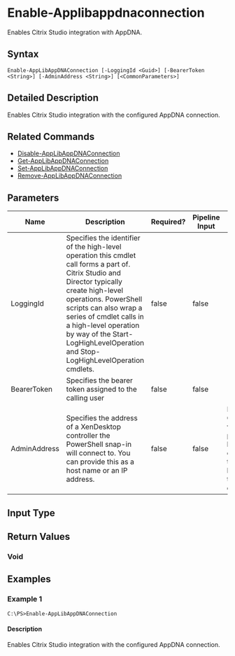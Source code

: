 ﻿
# Enable-Applibappdnaconnection
Enables Citrix Studio integration with AppDNA.
## Syntax
```
Enable-AppLibAppDNAConnection [-LoggingId <Guid>] [-BearerToken <String>] [-AdminAddress <String>] [<CommonParameters>]
```
## Detailed Description
Enables Citrix Studio integration with the configured AppDNA connection.


## Related Commands

* [Disable-AppLibAppDNAConnection](../Disable-AppLibAppDNAConnection/)
* [Get-AppLibAppDNAConnection](../Get-AppLibAppDNAConnection/)
* [Set-AppLibAppDNAConnection](../Set-AppLibAppDNAConnection/)
* [Remove-AppLibAppDNAConnection](../Remove-AppLibAppDNAConnection/)
## Parameters
| Name   | Description | Required? | Pipeline Input | Default Value |
| --- | --- | --- | --- | --- |
| LoggingId | Specifies the identifier of the high-level operation this cmdlet call forms a part of. Citrix Studio and Director typically create high-level operations. PowerShell scripts can also wrap a series of cmdlet calls in a high-level operation by way of the Start-LogHighLevelOperation and Stop-LogHighLevelOperation cmdlets. | false | false |  |
| BearerToken | Specifies the bearer token assigned to the calling user | false | false |  |
| AdminAddress | Specifies the address of a XenDesktop controller the PowerShell snap-in will connect to. You can provide this as a host name or an IP address. | false | false | Localhost. Once a value is provided by any cmdlet, this value becomes the default. |

## Input Type

### 

## Return Values

### Void

## Examples

### Example 1
```
C:\PS>Enable-AppLibAppDNAConnection
```
#### Description
Enables Citrix Studio integration with the configured AppDNA connection.
